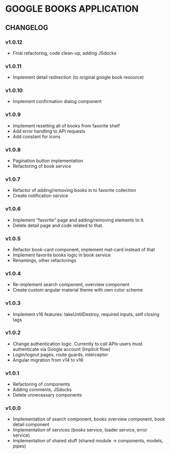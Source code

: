 # GOOGLE BOOKS APPLICATION

## CHANGELOG

### v1.0.12

- Final refactoring, code clean-up, adding JSdocks

### v1.0.11

- Implement detail redirection (to original google book resource)

### v1.0.10

- Implement confirmation dialog component

### v1.0.9

- Implement resetting all of books from favorite shelf
- Add error handling to API requests
- Add constant for icons

### v1.0.8

- Pagination button implementation
- Refactoring of book service

### v1.0.7

- Refactor of adding/removing books in to favorite collection
- Create notification service

### v1.0.6

- Implement "favorite" page and adding/removing elements to it.
- Delete detail page and code related to that.

### v1.0.5

- Refactor book-card component, implement mat-card instead of that
- Implement favorite books logic in book service
- Renamings, other refactorings

### v1.0.4

- Re-implement search component, overview component
- Create custom angular material theme with own color
  scheme

### v1.0.3

- Implement v16 features: takeUntilDestroy, required inputs,
  self closing tags

### v1.0.2

- Change authentication logic. Currently to call APIs users
  must authenticate via Google account (Implicit flow)
- Login/logout pages, route guards, interceptor
- Angular migration from v14 to v16

### v1.0.1

- Refactoring of components
- Adding comments, JSdocks
- Delete unnecessary components

### v1.0.0

- Implementation of search component, books overview component, book detail component
- Implementation of services (books service, loader service, error service)
- Implementation of shared stuff (shared module -> components, models, pipes)
